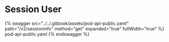 # Session User

{% swagger src="../../.gitbook/assets/pod-api-public.yaml" path="/v2/sessioninfo" method="get" expanded="true" fullWidth="true" %} pod-api-public.yaml {% endswagger %}
